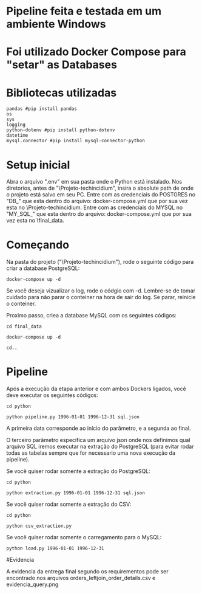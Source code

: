 # Pipeline feita e testada em um ambiente Windows
# Foi utilizado Docker Compose para "setar" as Databases
# Bibliotecas utilizadas

```
pandas #pip install pandas
os
sys
logging
python-dotenv #pip install python-dotenv
datetime
mysql.connector #pip install mysql-connector-python
```
# Setup inicial

Abra o arquivo ".env" em sua pasta onde o Python está instalado. Nos diretorios, antes de "\Projeto-techincidium", insira o absolute path de onde o projeto está salvo em seu PC.
Entre com as credenciais do POSTGRES no "DB_" que esta dentro do arquivo: docker-compose.yml que por sua vez esta no \Projeto-techincidium.
Entre com as credenciais do MYSQL no "MY_SQL_" que esta dentro do arquivo: docker-compose.yml que por sua vez esta no \final_data.

# Começando
Na pasta do projeto ("\Projeto-techincidium"), rode o seguinte código para criar a database PostgreSQL:

```
docker-compose up -d 
```

Se você deseja vizualizar o log, rode o códgio com -d. Lembre-se de tomar cuidado para não parar o conteiner na hora de sair do log. Se parar, reinicie o conteiner.

Proximo passo, criea a database MySQL com os seguintes códigos:

```
cd final_data

docker-compose up -d 

cd..
```
# Pipeline
Após a execução da etapa anterior e com ambos Dockers ligados, você deve executar os seguintes códigos:

```
cd python

python pipeline.py 1996-01-01 1996-12-31 sql.json
```

A primeira data corresponde ao início do parâmetro, e a segunda ao final.

O terceiro parâmetro especifica um arquivo json onde nos definimos qual arquivo SQL iremos executar na extração do PostgreSQL (para evitar rodar todas as tabelas sempre que for necessario uma nova execução da pipeline).

Se você quiser rodar somente a extração do PostgreSQL:
```
cd python

python extraction.py 1996-01-01 1996-12-31 sql.json
```

Se você quiser rodar somente a extração do CSV:
```
cd python

python csv_extraction.py
```

Se você quiser rodar somente o carregamento para o MySQL:
```
python load.py 1996-01-01 1996-12-31
```

#Evidencia

A evidencia da entrega final segundo os requirementos pode ser encontrado nos arquivos orders_leftjoin_order_details.csv e evidencia_query.png
